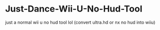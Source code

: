 # Just-Dance-Wii-U-No-Hud-Tool
just a normal wii u no hud tool lol (convert ultra.hd or nx no hud into wiiu)
